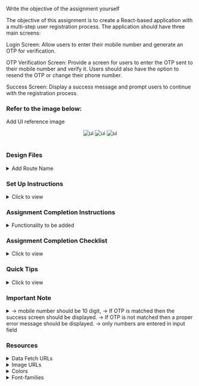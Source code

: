 Write the objective of the assignment yourself

The objective of this assignment is to create a React-based application with a multi-step user registration process. The application should have three main screens:

Login Screen: Allow users to enter their mobile number and generate an OTP for verification.

OTP Verification Screen: Provide a screen for users to enter the OTP sent to their mobile number and verify it. Users should also have the option to resend the OTP or change their phone number.

Success Screen: Display a success message and prompt users to continue with the registration process.


### Refer to the image below:

Add UI reference image 

<div style="text-align: center;">
      <img src="https://res.cloudinary.com/dpvr2hwtj/image/upload/v1695722525/pro_cxeinp.png" alt="ui"> 
      <img src="https://res.cloudinary.com/dpvr2hwtj/image/upload/v1695722652/pro2_h5ifwl.png" alt="ui"> 
      <img src="https://res.cloudinary.com/dpvr2hwtj/image/upload/v1695722653/pro3_yvy1f2.png" alt="ui"> 
</div>
<br/>

### Design Files

<details>
<summary>Add Route Name</summary>
<br/>
Add the design files according 
     
->https://www.figma.com/file/NW3SHq44yjrP0m54WL8Nwo/Login_dev?node-id=0%3A1

<!-- - [Extra Small (Size < 576px) and Small (Size >= 576px)](remove this text and add the image URL here)
- [Medium (Size >= 768px), Large (Size >= 992px) and Extra Large (Size >= 1200px)](remove this text and add the image URL here) -->

</details>

### Set Up Instructions

<details>
<summary>Click to view</summary>

- Download dependencies by running `npm install`
- Start up the app using `npm start`

</details>

### Assignment Completion Instructions

<details>
<summary>Functionality to be added</summary>
<br/>

The app must have the following functionalities:

The app must have the following functionalities:

Login Screen:

> Users should be able to enter their mobile number.
> Users should be able to generate an OTP.
> Input validation should ensure the mobile number is 10 digits and contains only numbers.
> Upon successful input, users should be redirected to the OTP Verification Screen.
> Display an error message if mobile number input is invalid.

OTP Verification Screen:

> Users should be able to enter the OTP received on their mobile.
> OTP verification should be performed, and users should be redirected to the Success Screen upon successful verification.
> Users should have the option to resend the OTP.
> Display an error message if the entered OTP is invalid.

Success Screen:

> Display a success message upon successful login or OTP verification.
> Provide a button to continue to the next step in the registration process.


</details>

### Assignment Completion Checklist

<details>
<summary>Click to view</summary>

- **Along with the below points, add your checklist specific to the assignment**

- Read the instructions given in the assignment carefully and list down the **Assignment Completion Checklist** for the assignment and start working on it
- Basic validations for fields (i.e. mobile number should be 10 digit, only of numbers).
- If OTP is matched then the success screen should be displayed.
- If OTP is not matched then a proper error message should be displayed.
- All kinds of validations to stop users from filling garbage values in the fields. 
- The completion Checklist includes the below-mentioned points
  - I have completed all the functionalities asked in the assignment
  - I have used only the resources (Frameworks, Design files, APIs, third-party packages) mentioned in the assignment
  - I have modified the README.md file based on my assignment instructions
  - I have completed the assignment **ON TIME**

- **Note:**
  - Ensure that you have marked all the checklist points in your completion checklist before submitting the assignment
  </details>

### Quick Tips

<details>
<summary>Click to view</summary>
<br>

- third-party packages list
    -react-router-dom
    -react 
</details>

### Important Note

<details>
<summary>
     -> mobile number should be 10 digit,
     -> If OTP is matched then the success screen should be displayed.
     -> If OTP is not matched then a proper error message should be displayed.
     -> only numbers are entered in input field 
</summary>
<br/>


</details>

### Resources

<details>
<summary>Data Fetch URLs</summary>
<br/>

- No data fetch required for this assignment.

</details>

<details>
<summary>Image URLs</summary>
<br/>

- https://res.cloudinary.com/dpvr2hwtj/image/upload/v1695660613/Artboard_1_uwtqsw.png
- https://res.cloudinary.com/dpvr2hwtj/image/upload/v1695657966/undraw_confirmed_81ex_ebpdb9.png
- https://res.cloudinary.com/dpvr2hwtj/image/upload/v1695655478/image_1_a7exch.png
- https://res.cloudinary.com/dpvr2hwtj/image/upload/v1695654202/AK_logo_da3kd6.png

</details>

<details>
<summary>Colors</summary>
<br/>

Add the text and background colours to be used in the assignment yourself.

<!-- <div style="background-color: #3b82f6; width: 150px; padding: 10px; color: white">Hex: #3b82f6</div> -->

</details>

<details>
<summary>Font-families</summary>

- Add the font-families to be used in the assignment yourself.

</details>
